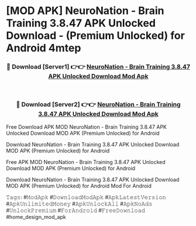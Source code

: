 # [MOD APK] NeuroNation - Brain Training 3.8.47 APK Unlocked Download - (Premium Unlocked) for Android 4mtep



<div align="center">
<h3>🔴 Download [Server1] 👉👉 <a href="https://momento.my/?title=NeuroNation_-_Brain_Training_3.8.47_APK_Unlocked_Download">NeuroNation - Brain Training 3.8.47 APK Unlocked Download Mod Apk</a></h3><br>

<h3>🔴 Download [Server2] 👉👉 <a href="https://momento.my/?title=NeuroNation_-_Brain_Training_3.8.47_APK_Unlocked_Download">NeuroNation - Brain Training 3.8.47 APK Unlocked Download Mod Apk</a></h3>
</div>



Free Download APK MOD NeuroNation - Brain Training 3.8.47 APK Unlocked Download MOD APK (Premium Unlocked) for Android

Download NeuroNation - Brain Training 3.8.47 APK Unlocked Download MOD APK (Premium Unlocked) for Android

Free APK MOD NeuroNation - Brain Training 3.8.47 APK Unlocked Download MOD APK (Premium Unlocked) for Android

Download NeuroNation - Brain Training 3.8.47 APK Unlocked Download MOD APK (Premium Unlocked) for Android Mod For Android

𝚃𝚊𝚐𝚜: #𝙼𝚘𝚍𝙰𝚙𝚔 #𝙳𝚘𝚠𝚗𝚕𝚘𝚊𝚍𝙼𝚘𝚍𝙰𝚙𝚔 #𝙰𝚙𝚔𝙻𝚊𝚝𝚎𝚜𝚝𝚅𝚎𝚛𝚜𝚒𝚘𝚗 #𝙰𝚙𝚔𝚄𝚗𝚕𝚒𝚖𝚒𝚝𝚎𝚍𝙼𝚘𝚗𝚎𝚢 #𝙰𝚙𝚔𝚄𝚗𝚕𝚘𝚌𝚔𝙰𝚕𝚕 #𝙰𝚙𝚔𝙽𝚘𝙰𝚍𝚜 #𝚄𝚗𝚕𝚘𝚌𝚔𝙿𝚛𝚎𝚖𝚒𝚞𝚖 #𝙵𝚘𝚛𝙰𝚗𝚍𝚛𝚘𝚒𝚍 #𝙵𝚛𝚎𝚎𝙳𝚘𝚠𝚗𝚕𝚘𝚊𝚍 #home_design_mod_apk
